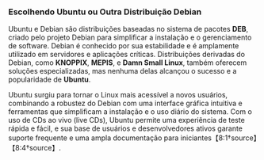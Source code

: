 ### Escolhendo Ubuntu ou Outra Distribuição Debian

Ubuntu e Debian são distribuições baseadas no sistema de pacotes **DEB**, criado pelo projeto Debian para simplificar a instalação e o gerenciamento de software. Debian é conhecido por sua estabilidade e é amplamente utilizado em servidores e aplicações críticas. Distribuições derivadas do Debian, como **KNOPPIX**, **MEPIS**, e **Damn Small Linux**, também oferecem soluções especializadas, mas nenhuma delas alcançou o sucesso e a popularidade de **Ubuntu**.

Ubuntu surgiu para tornar o Linux mais acessível a novos usuários, combinando a robustez do Debian com uma interface gráfica intuitiva e ferramentas que simplificam a instalação e o uso diário do sistema. Com o uso de CDs ao vivo (live CDs), Ubuntu permite uma experiência de teste rápida e fácil, e sua base de usuários e desenvolvedores ativos garante suporte frequente e uma ampla documentação para iniciantes【8:1†source】【8:4†source】.